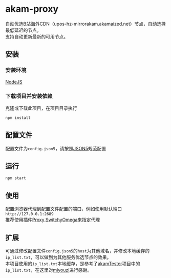 # akam-proxy
自动优选B站海外CDN（upos-hz-mirrorakam.akamaized.net）节点，自动选择最低延迟的节点。  
支持自动更新最新的可用节点。

## 安装
### 安装环境
[NodeJS](https://nodejs.org/)
### 下载项目并安装依赖
克隆或下载此项目，在项目目录执行
```bash
npm install
```

## 配置文件
配置文件为`config.json5`，请按照[JSON5](https://github.com/json5/json5)规范配置

## 运行
```bash
npm start
```

## 使用
配置浏览器代理到配置文件配置的端口，例如使用默认端口  
`http://127.0.0.1:2689`  
推荐使用插件[Proxy SwitchyOmega](https://github.com/FelisCatus/SwitchyOmega)来指定代理

## 扩展
可通过修改配置文件`config.json5`的`host`为其他域名，并修改本地缓存的`ip_list.txt`，可以做到为其他服务优选节点的效果。  
本项目使用的`ip_list.txt`本地缓存，是参考了[akamTester](https://github.com/miyouzi/akamTester)项目中的`ip_list.txt`，在这里对[miyouzi](https://github.com/miyouzi)进行感谢。